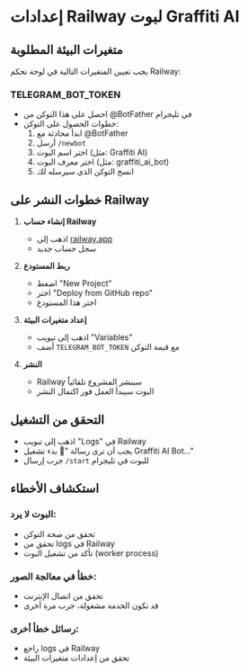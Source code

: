 # إعدادات Railway لبوت Graffiti AI

## متغيرات البيئة المطلوبة

يجب تعيين المتغيرات التالية في لوحة تحكم Railway:

### TELEGRAM_BOT_TOKEN
- احصل على هذا التوكن من @BotFather في تليجرام
- خطوات الحصول على التوكن:
  1. ابدأ محادثة مع @BotFather
  2. أرسل `/newbot`
  3. اختر اسم البوت (مثل: Graffiti AI)
  4. اختر معرف البوت (مثل: graffiti_ai_bot)
  5. انسخ التوكن الذي سيرسله لك

## خطوات النشر على Railway

1. **إنشاء حساب Railway**
   - اذهب إلى [railway.app](https://railway.app)
   - سجل حساب جديد

2. **ربط المستودع**
   - اضغط "New Project"
   - اختر "Deploy from GitHub repo"
   - اختر هذا المستودع

3. **إعداد متغيرات البيئة**
   - اذهب إلى تبويب "Variables"
   - أضف `TELEGRAM_BOT_TOKEN` مع قيمة التوكن

4. **النشر**
   - Railway سينشر المشروع تلقائياً
   - البوت سيبدأ العمل فور اكتمال النشر

## التحقق من التشغيل

- اذهب إلى تبويب "Logs" في Railway
- يجب أن ترى رسالة "🚀 بدء تشغيل Graffiti AI Bot..."
- جرب إرسال `/start` للبوت في تليجرام

## استكشاف الأخطاء

### البوت لا يرد:
- تحقق من صحة التوكن
- تحقق من logs في Railway
- تأكد من تشغيل البوت (worker process)

### خطأ في معالجة الصور:
- تحقق من اتصال الإنترنت
- قد تكون الخدمة مشغولة، جرب مرة أخرى

### رسائل خطأ أخرى:
- راجع logs في Railway
- تحقق من إعدادات متغيرات البيئة

